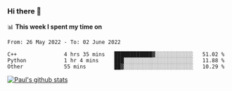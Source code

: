 ### Hi there 👋

📊 **This week I spent my time on**
<!--START_SECTION:waka-->

```text
From: 26 May 2022 - To: 02 June 2022

C++               4 hrs 35 mins   ████████████▓░░░░░░░░░░░░   51.02 %
Python            1 hr 4 mins     ███░░░░░░░░░░░░░░░░░░░░░░   11.88 %
Other             55 mins         ██▓░░░░░░░░░░░░░░░░░░░░░░   10.29 %
```

<!--END_SECTION:waka-->


[![Paul's github stats](https://github-readme-stats.vercel.app/api?username=mickeyouyou&theme=dracula&show_icons=true)](https://github.com/anuraghazra/github-readme-stats)
